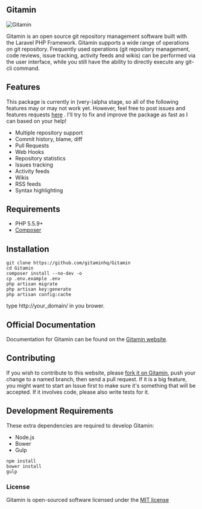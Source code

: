 ## Gitamin

![Gitamin](https://camo.githubusercontent.com/dc4da064add8031774697e66d8bbb2af578bcea3/687474703a2f2f7777772e363438322e636f6d2f676974616d696e2e706e67)

Gitamin is an open source git repository management software built with the Laravel PHP Framework. Gitamin supports a wide range of operations on git repository. Frequently used operations (git repository management, code reviews, issue tracking, activity feeds and wikis) can be performed via the user interface, while you still have the ability to directly execute any git-cli command.

## Features

This package is currently in (very-)alpha stage, so all of the following features may or may not work yet. However, feel free to post issues and features requests [here](https://github.com/gitaminhq/Gitamin/issues) . I'll try to fix and improve the package as fast as I can based on your help!

* Multiple repository support
* Commit history, blame, diff
* Pull Requests
* Web Hooks
* Repository statistics
* Issues tracking
* Activity feeds
* Wikis
* RSS feeds
* Syntax highlighting

## Requirements

- PHP 5.5.9+
- [Composer](https://getcomposer.org)

## Installation

```shell
git clone https://github.com/gitaminhq/Gitamin
cd Gitamin
composer install --no-dev -o
cp .env.example .env
php artisan migrate
php artisan key:generate
php artisan config:cache
```
type http://your_domain/ in you brower.

## Official Documentation 

Documentation for Gitamin can be found on the [Gitamin website](http://gitamin.com/docs).

## Contributing

If you wish to contribute to this website, please [fork it on Gitamin](https://github.com/gitaminhq/Gitamin), push your change to a named branch, then send a pull request. If it is a big feature, you might want to start an Issue first to make sure it's something that will be accepted.  If it involves code, please also write tests for it.

## Development Requirements

These extra dependencies are required to develop Gitamin:

- Node.js
- Bower
- Gulp

```shell
npm install
bower install
gulp
```

### License

Gitamin is open-sourced software licensed under the [MIT license](http://opensource.org/licenses/MIT)
